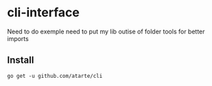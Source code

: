 # cli-interface

Need to do exemple
need to put my lib outise of folder tools for better imports

## Install

```
go get -u github.com/atarte/cli
```
